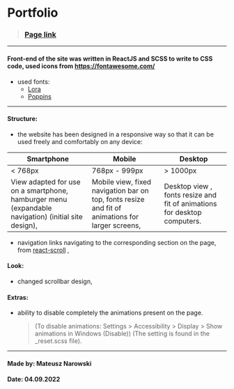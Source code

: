 # Portfolio

> ### [Page link](https://malelus-portfolio.netlify.app/)

---

#### Front-end of the site was written in ReactJS and SCSS to write to CSS code, used icons from https://fontawesome.com/

- used fonts:
  - [Lora](https://fonts.google.com/specimen/Lora)
  - [Poppins](https://fonts.google.com/specimen/Poppins)

---

#### Structure:

- the website has been designed in a responsive way so that it can be used freely and comfortably on any device:

| Smartphone                                                                                          | Mobile                                                                                           | Desktop                                                                  |
| --------------------------------------------------------------------------------------------------- | ------------------------------------------------------------------------------------------------ | ------------------------------------------------------------------------ |
| < 768px                                                                                             | 768px - 999px                                                                                    | > 1000px                                                                 |
| View adapted for use on a smartphone, hamburger menu (expandable navigation) (initial site design), | Mobile view, fixed navigation bar on top, fonts resize and fit of animations for larger screens, | Desktop view , fonts resize and fit of animations for desktop computers. |

- navigation links navigating to the corresponding section on the page, from [react-scroll](https://www.npmjs.com/package/react-scroll) ,

#### Look:

- changed scrollbar design,

#### Extras:

- ability to disable completely the animations present on the page.

  > (To disable animations: Settings > Accessibility > Display > Show animations in Windows (Disable)) (The setting is found in the \_reset.scss file).

---

#### Made by: Mateusz Narowski

#### Date: 04.09.2022
